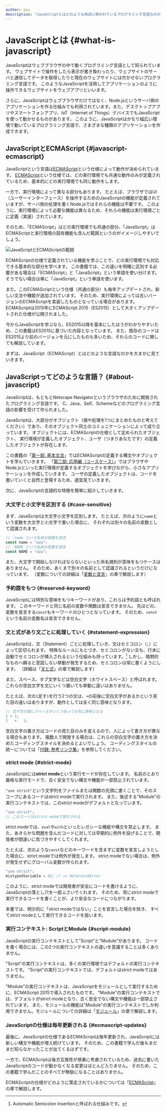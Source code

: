 ```yaml
---
author: azu
description: "JavaScriptとはどのような用途に使われているプログラミング言語なのか、どのような言語的な特性をもっているのかについてを簡単に紹介します。"
---
```


# JavaScriptとは {#what-is-javascript}

JavaScriptはウェブブラウザの中で動くプログラミング言語として知られています。
ウェブサイトで操作をしたら表示が書き換わったり、ウェブサイトのサーバと通信してデータを取得したりと現在のウェブサイトには欠かせないプログラミング言語です。
このようなJavaScriptを活用してアプリケーションのように操作できるウェブサイトをウェブアプリといいます。

さらに、JavaScriptはウェブブラウザだけではなく、Node.jsというサーバ側のアプリケーションを作る仕組みでも利用されています。また、デスクトップアプリやスマートフォンアプリ、IoT（Internet of Things）デバイスでもJavaScriptを使って動かせるものがあります。
このように、JavaScriptはかなり幅広い環境で動いているプログラミング言語で、さまざまな種類のアプリケーションを作成できます。

## JavaScriptとECMAScript {#javascript-ecmascript}

JavaScriptという言語は[ECMAScript][]という仕様によって動作が決められています。
[ECMAScript][]という仕様では、どの実行環境でも共通な動作のみが定義されているため、基本的にどの実行環境でも同じ動作をします。

一方で、実行環境によって異なる部分もあります。
たとえば、ブラウザではUI（ユーザーインターフェース）を操作するためのJavaScriptの機能が定義されていますが、サーバ側の処理を書くNode.jsではそれらの機能は不要です。
このように、実行環境によって必要な機能は異なるため、それらの機能は実行環境ごとに定義（実装）されています。

そのため、「ECMAScript」はどの実行環境でも共通の部分、「JavaScript」はECMAScriptと実行環境の固有機能も含んだ範囲というのがイメージしやすいでしょう。

![JavaScriptとECMAScriptの範囲](./img/javascript-ecmascript.png)

ECMAScriptの仕様で定義されている機能を学ぶことで、どの実行環境でも対応できる基本的な部分を学べます。
この書籍では、この違いを明確に区別する必要がある場合は「ECMAScript」と「JavaScript」という単語を使い分けます。
そうでない場合は単に「JavaScript」という単語を使います。

また、このECMAScriptという仕様（共通の部分）も毎年アップデートされ、新しい文法や機能が追加されています。
そのため、実行環境によっては古いバージョンのECMAScriptを実装したものとなっている場合があります。
ECMAScriptは2015年にECMAScript 2015（ES2015）として大きくアップデートされた仕様が公開されました。

今からJavaScriptを学ぶなら、ES2015以降を基本にしたほうがわかりやすいため、この書籍はES2015に基づいた内容となっています。
また、既存のコードはES2015より前のバージョンを元にしたものも多いため、それらのコードに関しても解説しています。

まずは、JavaScript（ECMAScript）とはどのような言語なのかを大まかに見ていきます。

## JavaScriptってどのような言語？ {#about-javascript}

JavaScriptは、もともとNetscape Navigatorというブラウザのために開発されたプログラミング言語です。
C、Java、Self、Schemeなどのプログラミング言語の影響を受けて作られました。

JavaScriptは、大部分がオブジェクト（値や処理を1つにまとめたものと考えてください）であり、そのオブジェクト同士のコミュニケーションによって成り立っています。
オブジェクトには、ECMAScriptの仕様として定められたオブジェクト、
実行環境が定義したオブジェクト、ユーザ（つまりあなたです）の定義したオブジェクトが存在します。

この書籍の「[第一部: 基本文法][]」ではECMAScriptの定義する構文やオブジェクトを学んでいきます。
「[第二部: 応用編（ユースケース）][]」ではブラウザやNode.jsといった実行環境が定義するオブジェクトを学びながら、小さなアプリケーションを作成していきます。
ユーザの定義したオブジェクトは、コードを書いていくと自然と登場するため、適宜見ていきます。

次に、JavaScriptの言語的な特徴を簡単に紹介していきます。

### 大文字と小文字を区別する {#case-sensitive}

まず、JavaScriptは大文字小文字を区別します。
たとえば、次のように`name`という変数を大文字と小文字で書いた場合に、
それぞれは別々の名前の変数として認識されます。

```js
// `name`という名前の変数を宣言
const name = "azu";
// `NAME`という名前の変数を宣言
const NAME = "azu";
```

また、大文字で開始しなければならないといった命名規則が意味をもつケースはありません。
そのため、あくまで別々の名前として認識されるというだけになっています。
（変数についての詳細は「[変数と宣言][]」の章で解説します）

### 予約語をもつ {#reserved-keyword}

JavaScriptには特別な意味をもつキーワードがあり、これらは予約語とも呼ばれます。
このキーワードと同じ名前の変数や関数は宣言できません。
先ほどの、変数を宣言する`const`もキーワードのひとつとなっています。
そのため、`const`という名前の変数名は宣言できません。

### 文と式があり文ごとに処理していく {#statement-expression}

JavaScriptは、文（Statement）ごとに処理していき、文はセミコロン（`;`）によって区切られます。
特殊なルールにもとづき、セミコロンがない文も、行末に自動でセミコロンが挿入されるという仕組みも持っています。[^1]
しかし、暗黙的なものへ頼ると意図しない挙動が発生するため、セミコロンは常に書くようにします。
（詳細は「[文と式][]」の章で解説します）

また、スペース、タブ文字などは空白文字（ホワイトスペース）と呼ばれます。
これらの空白文字を文にいくつ置いても挙動に違いはありません。

たとえば、次の`1`足す`1`を行う2つの文は、`+`の前後に空白文字があるかという見た目の違いはありますが、動作としては全く同じ意味となります。

<!-- textlint-disable eslint -->

```js
// 式や文の間にスペースがいくつあっても同じ意味となる
1 + 1;
1   +   1;
```

<!-- textlint-enable eslint -->


空白文字の置き方はコードの見た目のみを変えるので、人によって書き方が異なる場合もあります。
複数人で開発する場合は、これらの空白文字の置き方を決めたコーディングスタイルを決めるとよいでしょう。
コーディングスタイルの統一については「[付録: 参考リンク集][]」を参照してください。

### strict mode {#strict-mode}

JavaScriptには**strict mode**という実行モードが存在しています。
名前のとおり厳格な実行モードで、古く安全でない構文や機能が一部禁止されています。

`"use strict"`という文字列をファイルまたは関数の先頭に書くことで、そのスコープにあるコードはstrict modeで実行されます。
また、後述する"Module"の実行コンテキストでは、このstrict modeがデフォルトとなっています。

```js
"use strict";
// このコードはstrict modeで実行される
```

strict modeでは、`eval`や`with`といったレガシーな機能や構文を禁止します。
また、あきらかな問題を含んだコードに対しては早期的に例外を投げることで、開発者が間違いに気づきやすくしてくれます。

たとえば、次のような`const`などのキーワードを含まずに変数を宣言しようとした場合に、strict modeでは例外が発生します。
strict modeでない場合は、例外が発生せずにグローバル変数が作られます。

```js
"use strict";
mistypedVariable = 42; // => ReferenceError
```

このように、strict modeでは開発者が安全にコードを書けるように、JavaScriptの落とし穴を一部ふさいでくれます。
そのため、常にstrict modeで実行できるコードを書くことが、より安全なコードにつながります。

本書では、明示的に「strict modeではない」ことを宣言した場合を除き、
すべてstrict modeとして実行できるコードを扱います。

### 実行コンテキスト: ScriptとModule  {#script-module}

JavaScriptの実行コンテキストとして"Script"と"Module"があります。
コードを書く場合には、この2つの実行コンテキストの違いを意識することは多くありません。

"Script"の実行コンテキストは、多くの実行環境ではデフォルトの実行コンテキストです。
"Script"の実行コンテキストでは、デフォルトはstrict modeではありません。

"Module"の実行コンテキストは、JavaScriptをモジュールとして実行するために、ECMAScript 2015で導入されたものです。
"Module"の実行コンテキストでは、デフォルトがstrict modeとなり、古く安全でない構文や機能は一部禁止されています。
また、モジュールの機能は"Module"の実行コンテキストでしか利用できません。モジュールについての詳細は「[モジュール][]」の章で解説します。

### JavaScriptの仕様は毎年更新される {#ecmascript-updates}

最後に、JavaScriptの仕様であるECMAScriptは毎年更新され、JavaScriptには新しい構文や機能が増え続けています。
そのため、この書籍で学んだ後もまだまだ知らなかったことが出てくるはずです。

一方で、ECMAScriptは後方互換性が慎重に考慮されているため、過去に書いたJavaScriptのコードが動かなくなる変更はほとんど入りません。
そのため、この書籍で学んだことのすべてが無駄になることはありません。

ECMAScriptの仕様がどのように策定されているかについては「[ECMAScript][]」の章で解説します。

[^1]: Automatic Semicolon Insertionと呼ばれる仕組みです。

[Ecma International]: http://www.ecma-international.org/  "Ecma International"
[ECMAScript]: http://www.ecma-international.org/publications/standards/Ecma-262.htm  "Standard ECMA-262"
[第一部: 基本文法]: ../README.md
[第二部: 応用編（ユースケース）]: ../../use-case/README.md
[変数と宣言]: ../variables/README.md
[文と式]: ../statement-expression/README.md
[ECMAScript]: ../ecmascript/README.md
[モジュール]: ../../use-case/module/README.md
[付録: 参考リンク集]: ../../appendix/links/README.md